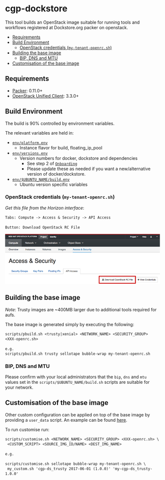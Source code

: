 # cgp-dockstore

This tool builds an OpenStack image suitable for running tools and workflows registered
at Dockstore.org packer on openstack.

* [Requirements](#requirements)
* [Build Environment](#build-environment)
  * [OpenStack credentials (`my-tenant-openrc.sh`)](#openstack-credentials-my-tenant-openrcsh)
* [Building the base image](#building-the-base-image)
  * [BIP, DNS and MTU](#bip-dns-and-mtu)
* [Customisation of the base image](#customisation-of-the-base-image)

## Requirements

* [Packer](https://www.packer.io/): 0.11.0+
* [OpenStack Unified Client](https://docs.openstack.org/user-guide/common/cli-overview.html#unified-command-line-client): 3.3.0+

## Build Environment

The build is 90% controlled by environment variables.

The relevant variables are held in:

* [`env/platform.env`](/env/platform.env)
  * Instance flavor for build, floating_ip_pool
* [`env/versions.env`](/env/versions.env)
  * Version numbers for docker, dockstore and dependencies
    * See step 2 of [`Onboarding`](https://dockstore.org/onboarding)
    * Please update these as needed if you want a new/alternative version of docker/dockstore.
* [`env/$UBUNTU_NAME/build.env`](/env/trusty/build.env)
  * Ubuntu version specific variables

### OpenStack credentials (`my-tenant-openrc.sh`)

_Get this file from the Horizon interface_:

```
Tabs: Compute -> Access & Security -> API Access

Button: Download OpenStack RC File
```

![Horizon interface image](/images/HorizonRCfile.png)

## Building the base image

_Note_: Trusty images are ~400MB larger due to additional tools required for aufs.

The base image is generated simply by executing the following:

```
scripts/pbuild.sh <trusty|xenial> <NETWORK_NAME> <SECURITY_GROUP> <XXX-openrc.sh>

e.g.
scripts/pbuild.sh trusty sellotape bubble-wrap my-tenant-openrc.sh
```

### BIP, DNS and MTU

Please confirm with your local administrators that the `bip`, `dns` and `mtu` values
set in the `scripts/$UBUNTU_NAME/build.sh` scripts are suitable for your network.

## Customisation of the base image

Other custom configuration can be applied on top of the base image by providing a `user_data`
script.  An example can be found [here](/examples/user_data.sh).

To run customise run:

```
scripts/customise.sh <NETWORK_NAME> <SECURITY_GROUP> <XXX-openrc.sh> \
 <CUSTOM_SCRIPT> <SOURCE_IMG_ID/NAME> <DEST_IMG_NAME>

e.g.

scripts/customise.sh sellotape bubble-wrap my-tenant-openrc.sh \
 my_custom.sh 'cgp-ds_trusty 2017-06-01 (1.0.0)' 'my-cgp-ds_trusty-1.0.0'
```
